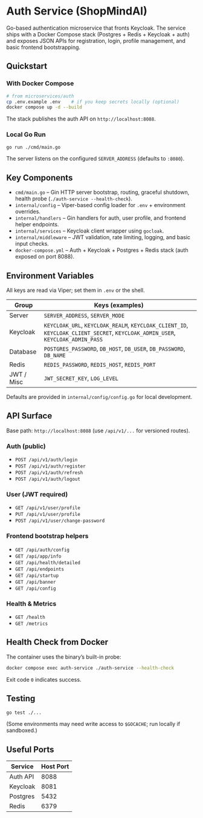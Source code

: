 # Auth Service (ShopMindAI)

Go-based authentication microservice that fronts Keycloak. The service ships with a Docker Compose stack (Postgres + Redis + Keycloak + auth) and exposes JSON APIs for registration, login, profile management, and basic frontend bootstrapping.

## Quickstart

### With Docker Compose
```bash
# from microservices/auth
cp .env.example .env    # if you keep secrets locally (optional)
docker compose up -d --build
```
The stack publishes the auth API on `http://localhost:8088`.

### Local Go Run
```bash
go run ./cmd/main.go
```
The server listens on the configured `SERVER_ADDRESS` (defaults to `:8080`).

## Key Components

- `cmd/main.go` – Gin HTTP server bootstrap, routing, graceful shutdown, health probe (`./auth-service --health-check`).
- `internal/config` – Viper-based config loader for `.env` + environment overrides.
- `internal/handlers` – Gin handlers for auth, user profile, and frontend helper endpoints.
- `internal/services` – Keycloak client wrapper using `gocloak`.
- `internal/middleware` – JWT validation, rate limiting, logging, and basic input checks.
- `docker-compose.yml` – Auth + Keycloak + Postgres + Redis stack (auth exposed on port 8088).

## Environment Variables

All keys are read via Viper; set them in `.env` or the shell.

| Group      | Keys (examples) |
|------------|-----------------|
| Server     | `SERVER_ADDRESS`, `SERVER_MODE` |
| Keycloak   | `KEYCLOAK_URL`, `KEYCLOAK_REALM`, `KEYCLOAK_CLIENT_ID`, `KEYCLOAK_CLIENT_SECRET`, `KEYCLOAK_ADMIN_USER`, `KEYCLOAK_ADMIN_PASS` |
| Database   | `POSTGRES_PASSWORD`, `DB_HOST`, `DB_USER`, `DB_PASSWORD`, `DB_NAME` |
| Redis      | `REDIS_PASSWORD`, `REDIS_HOST`, `REDIS_PORT` |
| JWT / Misc | `JWT_SECRET_KEY`, `LOG_LEVEL` |

Defaults are provided in `internal/config/config.go` for local development.

## API Surface

Base path: `http://localhost:8088` (use `/api/v1/...` for versioned routes).

### Auth (public)
- `POST /api/v1/auth/login`
- `POST /api/v1/auth/register`
- `POST /api/v1/auth/refresh`
- `POST /api/v1/auth/logout`

### User (JWT required)
- `GET /api/v1/user/profile`
- `PUT /api/v1/user/profile`
- `POST /api/v1/user/change-password`

### Frontend bootstrap helpers
- `GET /api/auth/config`
- `GET /api/app/info`
- `GET /api/health/detailed`
- `GET /api/endpoints`
- `GET /api/startup`
- `GET /api/banner`
- `GET /api/config`

### Health & Metrics
- `GET /health`
- `GET /metrics`

## Health Check from Docker
The container uses the binary’s built-in probe:
```bash
docker compose exec auth-service ./auth-service --health-check
```
Exit code `0` indicates success.

## Testing
```bash
go test ./...
```
(Some environments may need write access to `$GOCACHE`; run locally if sandboxed.)

## Useful Ports

| Service   | Host Port |
|-----------|-----------|
| Auth API  | 8088      |
| Keycloak  | 8081      |
| Postgres  | 5432      |
| Redis     | 6379      |
